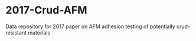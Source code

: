 # 2017-Crud-AFM
Data repository for 2017 paper on AFM adhesion testing of potentially crud-resistant materials
